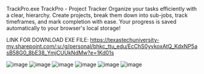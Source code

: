 TrackPro.exe
TrackPro - Project Tracker Organize your tasks efficiently with a clear, hierarchy. Create projects, break them down into sub-jobs, track timeframes, and mark completion with ease. Your progress is saved automatically to your browser's local storage!

LINK FOR DOWNLOAD EXE FILE:
https://texastechuniversity-my.sharepoint.com/:u:/g/personal/bhkc_ttu_edu/EcChS0yvkoxAtQ_KdxNP5asB58G0_8bE38_YmjCUUkNdMw?e=1Kd01s


![image](https://github.com/user-attachments/assets/437921b3-a971-440e-ba2b-87b7475d1893)
![image](https://github.com/user-attachments/assets/127acbcc-d29c-485a-8b5c-a048eaff7c52)
![image](https://github.com/user-attachments/assets/4a5eda51-7062-479a-87c9-1cec3c52e00b)
![image](https://github.com/user-attachments/assets/adcb1301-44f9-4916-bf1a-16a71053bf26)
![image](https://github.com/user-attachments/assets/af5bb0b1-4d01-4870-8c5f-c33050fff213)
![image](https://github.com/user-attachments/assets/b5ea596b-0ad5-4a74-91e1-f5e5e016c1a5)


